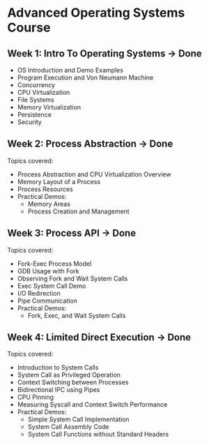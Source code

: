 # Advanced Operating Systems Course

## Week 1: Intro To Operating Systems -> Done

- OS Introduction and Demo Examples
- Program Execution and Von Neumann Machine
- Concurrency
- CPU Virtualization
- File Systems
- Memory Virtualization
- Persistence
- Security


## Week 2: Process Abstraction -> Done

Topics covered:
- Process Abstraction and CPU Virtualization Overview
- Memory Layout of a Process
- Process Resources
- Practical Demos:
  - Memory Areas
  - Process Creation and Management

## Week 3: Process API -> Done

Topics covered:
- Fork-Exec Process Model
- GDB Usage with Fork
- Observing Fork and Wait System Calls
- Exec System Call Demo
- I/O Redirection
- Pipe Communication
- Practical Demos:
  - Fork, Exec, and Wait System Calls

## Week 4: Limited Direct Execution -> Done

Topics covered:
- Introduction to System Calls
- System Call as Privileged Operation
- Context Switching between Processes
- Bidirectional IPC using Pipes
- CPU Pinning
- Measuring Syscall and Context Switch Performance
- Practical Demos:
  - Simple System Call Implementation
  - System Call Assembly Code
  - System Call Functions without Standard Headers